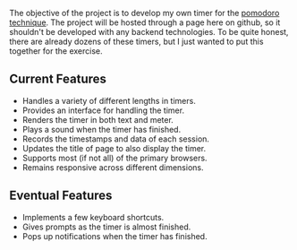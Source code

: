 The objective of the project is to develop my own timer for the [pomodoro technique]. The project will be hosted through a page here on github, so it shouldn't be developed with any backend technologies. To be quite honest, there are already dozens of these timers, but I just wanted to put this together for the exercise.

Current Features
----------------
* Handles a variety of different lengths in timers.
* Provides an interface for handling the timer.
* Renders the timer in both text and meter.
* Plays a sound when the timer has finished.
* Records the timestamps and data of each session.
* Updates the title of page to also display the timer.
* Supports most (if not all) of the primary browsers.
* Remains responsive across different dimensions.

Eventual Features
-----------------
* Implements a few keyboard shortcuts.
* Gives prompts as the timer is almost finished.
* Pops up notifications when the timer has finished.



[pomodoro technique]: http://pomodorotechnique.com